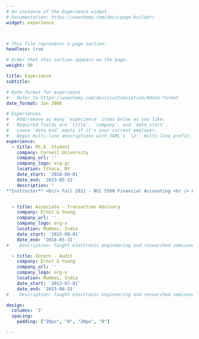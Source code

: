 ```yaml
---
# An instance of the Experience widget.
# Documentation: https://wowchemy.com/docs/page-builder/
widget: experience



# This file represents a page section.
headless: true

# Order that this section appears on the page.
weight: 90

title: Experience
subtitle: 

# Date format for experience
#   Refer to https://wowchemy.com/docs/customization/#date-format
date_format: Jan 2006

# Experiences.
#   Add/remove as many `experience` items below as you like.
#   Required fields are `title`, `company`, and `date_start`.
#   Leave `date_end` empty if it's your current employer.
#   Begin multi-line descriptions with YAML's `|2-` multi-line prefix.
experience:
  - title: Ph.D. Student
    company: Cornell University
    company_url: ''
    company_logo: org-gc
    location: Ithaca, NY
    date_start: '2018-08-01'
    date_end: '2023-05-31'
    description: "
**Instructor** <br/> Fall 2021 - NCC 5500 Financial Accounting <br /> &nbsp;&nbsp;&nbsp;&nbsp;&nbsp;&nbsp;&nbsp;&nbsp; Instructor rating - 4.7/5.0 <br /> Fall 2020 - NCC 5500 Financial Accounting <br /> &nbsp;&nbsp;&nbsp;&nbsp;&nbsp;&nbsp;&nbsp;&nbsp; Instructor rating - 3.9/5.0 <br/> <br/> **Teaching Assistant** <br/> Spring 2020 &nbsp;&nbsp;&nbsp; - NBA 5060 Financial Statement Analysis <br /> Fall 2019 &nbsp;&nbsp;&nbsp;&nbsp;&nbsp;&nbsp;&nbsp;&nbsp; - NCCW 5000 Financial Accounting <br /> Summer 2019 - NCCB 5000 Financial Accounting <br /> Summer 2019 - NCC 5000 Financial Accounting"


  - title: Associate - Transaction Advisory
    company: Ernst & Young 
    company_url: ''
    company_logo: org-x
    location: Mumbai, India
    date_start: '2015-09-01'
    date_end: '2018-05-31'
#    Description: Taught electronic engineering and researched semiconductor physics.

  - title: Intern - Audit
    company: Ernst & Young
    company_url: ''
    company_logo: org-x
    location: Mumbai, India
    date_start: '2013-07-01'
    date_end: '2015-08-31'
#    Description: Taught electronic engineering and researched semiconductor physics.

design:
  columns: '2'
  spacing:
    padding: ["20px", "0", "20px", "0"]

---
```

